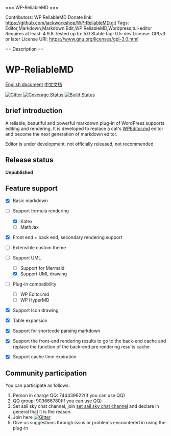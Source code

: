 === WP-ReliableMD ===

Contributors: WP ReliableMD
Donate link: https://github.com/jackworkshop/WP-ReliableMD.git
Tags: Editor,Markdown,Markdown Edit,WP ReliableMD,Wordpress,tui-editor
Requires at least: 4.9.8
Tested up to: 5.0
Stable tag: 0.5-dev
License: GPLv3 or later
License URI: https://www.gnu.org/licenses/gpl-3.0.html

== Description ==

# WP-ReliableMD

[English document](README.md) [中文文档](README_zh_CN.md)

[![Gitter](https://badges.gitter.im/WP-ReliableMD/community.svg)](https://gitter.im/WP-ReliableMD/community?utm_source=badge&utm_medium=badge&utm_campaign=pr-badge) [![Coverage Status](https://coveralls.io/repos/github/jackworkshop/WP-ReliableMD/badge.svg?branch=master)](https://coveralls.io/github/jackworkshop/WP-ReliableMD?branch=master) [![Build Status](https://travis-ci.org/jackworkshop/WP-ReliableMD.svg?branch=master)](https://travis-ci.org/jackworkshop/WP-ReliableMD)

## brief introduction

A reliable, beautiful and powerful markdown plug-in of WordPress supports editing and rendering. It is developed to replace a cat's [WPEditor.md](https://wordpress.org/plugins/wp-editormd/) editor and become the next generation of markdown editor.


Editor is under development, not officially released, not recommended



## Release status

**Unpublished**

## Feature support

- [x] Basic markdown
- [ ] Support formula rendering
  - [x] Katex
  - [ ] MathJax
- [x] Front end + back end, secondary rendering support
- [ ] Extensible custom theme
- [ ] Support UML
  - [ ] Support for Mermaid
  - [x] Support UML drawing
- [ ] Plug-in compatibility
  - [ ] WP Editor.md
  - [ ] WP HyperMD
- [x] Support Icon drawing
- [x] Table expansion
- [x] Support for shortcode parsing markdown
- [x] Support the front-end rendering results to go to the back-end cache and replace the function of the back-end pre rendering results cache
- [x] Support cache time expiration


## Community participation

You can participate as follows:
1. Person in charge QQ: 744439622(If you can use QQ)
2. QQ group: 903666780(If you can use QQ)
3. Set sail sky chat channel, join [set sail sky chat channel](http://mattermost.qhjack.cn/signup_user_complete/?id=nxrm5esa9fgbpcu8zhj134bhxa) and declare in general that it is the reason.
4. Join here [![Gitter](https://badges.gitter.im/WP-ReliableMD/community.svg)](https://gitter.im/WP-ReliableMD/community?utm_source=badge&utm_medium=badge&utm_campaign=pr-badge)
5. Give us suggestions through issus or problems encountered in using the plug-in
